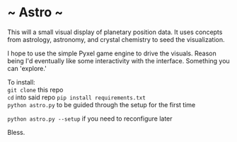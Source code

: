 # ~ Astro ~

This will a small visual display of planetary position data.
It uses concepts from astrology, astronomy, and crystal chemistry to seed the
visualization.

I hope to use the simple Pyxel game engine to drive the visuals. Reason being
I'd eventually like some interactivity with the interface. Something you can
'explore.'

To install:  
`git clone` this repo  
`cd` into said repo
`pip install requirements.txt`  
`python astro.py` to be guided through the setup for the first time  

`python astro.py --setup` if you need to reconfigure later  

Bless.
